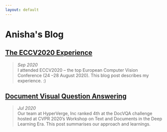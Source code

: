 ```yaml
---
layout: default
---
```

# Anisha's Blog

## <a href="https://medium.com/@anishagunjal7/the-eccv2020-experience-8bd1f068f673">The ECCV2020 Experience</a>
>_Sep 2020_<br>
>I attended ECCV2020 – the top European Computer Vision Conference (24 –28 August 2020). This blog post describes my experience. :)

## <a href="https://medium.com/@anishagunjal7/document-visual-question-answering-e6090f3bddee">Document Visual Question Answering</a>
>_Jul 2020_<br>
>Our team at HyperVerge, Inc ranked 4th at the DocVQA challenge hosted at CVPR 2020’s Workshop on Text and Documents in the Deep Learning Era. This post summarises our approach and learnings.
<br>
